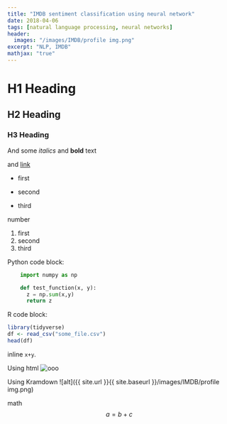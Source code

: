 ```yaml
---
title: "IMDB sentiment classification using neural network"
date: 2018-04-06
tags: [natural language processing, neural networks]
header:
  images: "/images/IMDB/profile img.png"
excerpt: "NLP, IMDB"
mathjax: "true"
---
```


# H1 Heading

## H2 Heading

### H3 Heading

And some *italics*
and **bold** text

and [link](https://mail.google.com/mail/u/0/#inbox/16292c3118c68142)

* first
+ second
- third

number
1. first
2. second
3. third

Python code block:
```python
    import numpy as np

    def test_function(x, y):
      z = np.sum(x,y)
      return z
```
R code block:
```r
library(tidyverse)
df <- read_csv("some_file.csv")
head(df)
```

inline `x+y`.

Using html
<img src="{{ site.url }}{{ site.baseurl }}/images/IMDB/profile img.png" alt="ooo">

Using Kramdown
![alt]({{ site.url }}{{ site.baseurl }}/images/IMDB/profile img.png)

math
$$a=b+c$$
